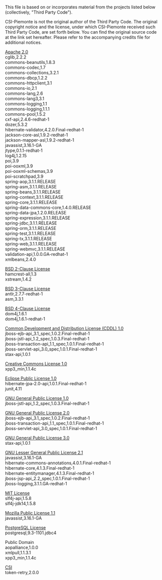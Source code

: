 This file is based on or incorporates material from the projects listed below
(collectively, "Third Party Code").

CSI-Piemonte is not the original author of the Third Party Code.
The original copyright notice and the license, under which CSI-Piemonte received such Third Party Code,
are set forth below. You can find the original source code at the link set hereafter.
Please refer to the accompanying credits file for additional notices.

[Apache 2.0](../lib/third-party-licenses/APACHE%202.0-LICENSE.txt) \
cglib,2.2.2\
commons-beanutils,1.8.3\
commons-codec,1.7\
commons-collections,3.2.1\
commons-dbcp,1.2.2\
commons-httpclient,3.1\
commons-io,2.1\
commons-lang,2.6\
commons-lang3,3.1\
commons-logging,1.1\
commons-logging,1.1.1\
commons-pool,1.5.2\
cxf-api,2.4.6-redhat-1\
dozer,5.3.2\
hibernate-validator,4.2.0.Final-redhat-1\
jackson-core-asl,1.9.2-redhat-1\
jackson-mapper-asl,1.9.2-redhat-1\
javassist,3.16.1-GA\
jtype,0.1.1-redhat-1\
log4j,1.2.15\
poi,3.9\
poi-ooxml,3.9\
poi-ooxml-schemas,3.9\
poi-scratchpad,3.9\
spring-aop,3.1.1.RELEASE\
spring-asm,3.1.1.RELEASE\
spring-beans,3.1.1.RELEASE\
spring-context,3.1.1.RELEASE\
spring-core,3.1.1.RELEASE\
spring-data-commons-core,1.4.0.RELEASE\
spring-data-jpa,1.2.0.RELEASE\
spring-expression,3.1.1.RELEASE\
spring-jdbc,3.1.1.RELEASE\
spring-orm,3.1.1.RELEASE\
spring-test,3.1.1.RELEASE\
spring-tx,3.1.1.RELEASE\
spring-web,3.1.1.RELEASE\
spring-webmvc,3.1.1.RELEASE\
validation-api,1.0.0.GA-redhat-1\
xmlbeans,2.4.0

[BSD 2-Clause License](../lib/third-party-licenses/BSD%202-CLAUSE-LICENSE.txt) \
hamcrest-all,1.3\
xstream,1.4.2

[BSD 3-Clause License](../lib/third-party-licenses/BSD%203-CLAUSE-LICENSE.txt) \
antlr,2.7.7-redhat-1\
asm,3.3.1

[BSD 4-Clause License](../lib/third-party-licenses/BSD%204-CLAUSE-LICENSE.txt) \
dom4j,1.6.1\
dom4j,1.6.1-redhat-1

[Common Development and Distribution License (CDDL) 1.0](../lib/third-party-licenses/CDDL%201.0-LICENSE.txt) \
jboss-ejb-api_3.1_spec,1.0.2.Final-redhat-1\
jboss-jstl-api_1.2_spec,1.0.3.Final-redhat-1\
jboss-transaction-api_1.1_spec,1.0.1.Final-redhat-1\
jboss-servlet-api_3.0_spec,1.0.1.Final-redhat-1\
stax-api,1.0.1

[Creative Commons License 1.0](../lib/third-party-licenses/CC0%201.0-LICENSE.txt) \
xpp3_min,1.1.4c

[Eclipse Public License 1.0](../lib/third-party-licenses/EPL%201.0-LICENSE.txt) \
hibernate-jpa-2.0-api,1.0.1.Final-redhat-1\
junit,4.11

[GNU General Public License 1.0](../lib/third-party-licenses/GPL%201.0.txt) \
jboss-jstl-api_1.2_spec,1.0.3.Final-redhat-1

[GNU General Public License 2.0](../lib/third-party-licenses/GPL%202.0.txt) \
jboss-ejb-api_3.1_spec,1.0.2.Final-redhat-1\
jboss-transaction-api_1.1_spec,1.0.1.Final-redhat-1\
jboss-servlet-api_3.0_spec,1.0.1.Final-redhat-1

[GNU General Public License 3.0](../lib/third-party-licenses/GPL%203.0-LICENSE.txt) \
stax-api,1.0.1

[GNU Lesser General Public License 2.1](../lib/third-party-licenses/LGPL%202.1-LICENSE.txt) \
javassist,3.16.1-GA\
hibernate-commons-annotations,4.0.1.Final-redhat-1\
hibernate-core,4.1.3.Final-redhat-1\
hibernate-entitymanager,4.1.3.Final-redhat-1\
jboss-jsp-api_2.2_spec,1.0.1.Final-redhat-1\
jboss-logging,3.1.1.GA-redhat-1

[MIT License](../lib/third-party-licenses/MIT-LICENSE.txt) \
slf4j-api,1.5.8\
slf4j-jdk14,1.5.8

[Mozilla Public License 1.1](../lib/third-party-licenses/MPL%201.1-LICENSE.txt) \
javassist,3.16.1-GA

[PostgreSQL License](../lib/third-party-licenses/POSTGRESQL-LICENSE.txt) \
postgresql,9.3-1101.jdbc4

Public Domain\
aopalliance,1.0.0\
xmlpull,1.1.3.1\
xpp3_min,1.1.4c

[CSI](../lib/third-party-licenses/CSI.txt) \
token-retry,2.0.0
